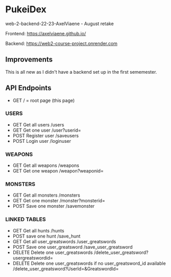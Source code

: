 # PukeiDex
web-2-backend-22-23-AxelViaene - August retake

Frontend: https://axelviaene.github.io/

Backend: https://web2-course-project.onrender.com

## Improvements
This is all new as I didn't have a backend set up in the first sememester.


## API Endpoints
- GET / = root page (this page)

### USERS
- GET Get all users /users
- GET Get one user /user?userid=<id>
- POST Register user /saveusers
- POST Login user /loginuser


### WEAPONS
- GET Get all weapons /weapons
- GET Get one weapon /weapon?weaponid=<id>


### MONSTERS
- GET Get all monsters /monsters
- GET Get one monster /monster?monsterid=<id>
- POST Save one monster /savemonster


### LINKED TABLES
- GET Get all hunts /hunts
- POST save one hunt /save_hunt
- GET Get all user_greatswords /user_greatswords
- POST Save one user_greatsword /save_user_greatsword
- DELETE Delete one user_greatswords /delete_user_greatsword?usergreatswordid=<id>
- DELETE Delete one user_greatswords if no user_greatsword_id available /delete_user_greatsword?UserId=<id>&GreatswordId=<id>
